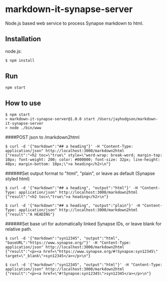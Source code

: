 # markdown-it-synapse-server

Node.js based web service to process Synapse markdown to html.

## Installation

node.js:

```bash
$ npm install
```

## Run

```
npm start
```

## How to use


```
$ npm start
> markdown-it-synapse-server@1.0.0 start /Users/jayhodgson/markdown-it-synapse-server
> node ./bin/www
```

####POST json to /markdown2html
```
$ curl -d '{"markdown":"## a heading"}' -H "Content-Type: application/json" http://localhost:3000/markdown2html
{"result":"<h2 toc=\"true\" style=\"word-wrap: break-word; margin-top: 10px; font-weight: 200; color: #000000; font-size: 32px; line-height: 40px; margin-bottom: 10px;\">a heading</h2>\n"}
```

######Set output format to "html", "plain", or leave as default (Synapse styled html)
```
$ curl -d '{"markdown":"## a heading", "output":"html"}' -H "Content-Type: application/json" http://localhost:3000/markdown2html
{"result":"<h2 toc=\"true\">a heading</h2>\n"}

$ curl -d '{"markdown":"## a heading", "output":"plain"}' -H "Content-Type: application/json" http://localhost:3000/markdown2html
{"result":"A HEADING"}
```

######Set base url for automatically linked Synapse IDs, or leave blank for relative path.
```
$ curl -d '{"markdown":"syn12345", "output":"html", "baseURL":"https://www.synapse.org/"}' -H "Content-Type: application/json" http://localhost:3000/markdown2html
{"result":"<p><a href=\"https://www.synapse.org/#!Synapse:syn12345\" target=\"_blank\">syn12345</a></p>\n"}

$ curl -d '{"markdown":"syn12345", "output":"html"}' -H "Content-Type: application/json" http://localhost:3000/markdown2html
{"result":"<p><a href=\"#!Synapse:syn12345\">syn12345</a></p>\n"}
```

